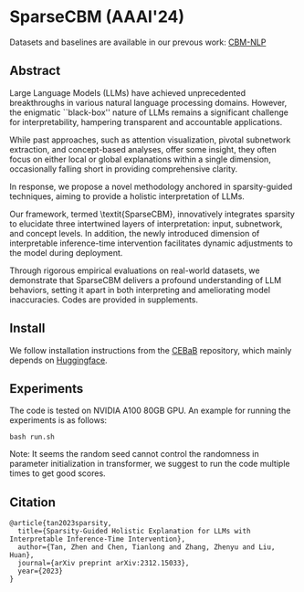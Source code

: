 # SparseCBM (AAAI'24)

Datasets and baselines are available in our prevous work: [CBM-NLP](https://github.com/Zhen-Tan-dmml/CBM_NLP.git)

## Abstract

Large Language Models (LLMs) have achieved unprecedented breakthroughs in various natural language processing domains. However, the enigmatic ``black-box'' nature of LLMs remains a significant challenge for interpretability, hampering transparent and accountable applications. 

While past approaches, such as attention visualization, pivotal subnetwork extraction, and concept-based analyses, offer some insight, they often focus on either local or global explanations within a single dimension, occasionally falling short in providing comprehensive clarity. 

In response, we propose a novel methodology anchored in sparsity-guided techniques, aiming to provide a holistic interpretation of LLMs. 

Our framework, termed \textit{SparseCBM}, innovatively integrates sparsity to elucidate three intertwined layers of interpretation: input, subnetwork, and concept levels. In addition, the newly introduced dimension of interpretable inference-time intervention facilitates dynamic adjustments to the model during deployment. 

Through rigorous empirical evaluations on real-world datasets, we demonstrate that SparseCBM delivers a profound understanding of LLM behaviors, setting it apart in both interpreting and ameliorating model inaccuracies. Codes are provided in supplements.

## Install

We follow installation instructions from the [CEBaB](https://github.com/CEBaBing/CEBaB.git) repository, which mainly depends on [Huggingface](https://github.com/huggingface/transformers.git).

## Experiments

The code is tested on NVIDIA A100 80GB GPU. An example for running the experiments is as follows:

```shell
bash run.sh
```

Note: It seems the random seed cannot control the randomness in parameter initialization in transformer, we suggest to run the code multiple times to get good scores.

## Citation
```
@article{tan2023sparsity,
  title={Sparsity-Guided Holistic Explanation for LLMs with Interpretable Inference-Time Intervention},
  author={Tan, Zhen and Chen, Tianlong and Zhang, Zhenyu and Liu, Huan},
  journal={arXiv preprint arXiv:2312.15033},
  year={2023}
}
